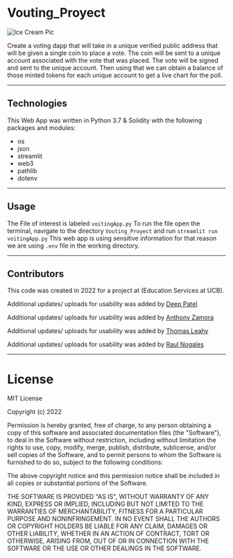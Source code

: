 # Vouting_Proyect

![Ice Cream Pic](https://github.com/rulo96z/Vouting_Proyect/blob/master/image/download.jpg?raw=True)

Create a voting dapp that will take in a unique verified public address that will be given a single coin to place a vote. The coin will be sent to a unique account associated with the vote that was placed. The vote will be signed and sent to the unique account. Then using that we can obtain a balance of those minted tokens for each unique account to get a live chart for the poll.

---
## Technologies

This Web App was written in Python 3.7 & Solidity with the following packages and modules:

- os
- json
- streamlit
- web3
- pathlib
- dotenv
---
## Usage

The File of interest is labeled ``` voitingApp.py ```
To run the file open the terminal, navigate to the directory ```Vouting_Proyect``` and run ``` streamlit run voitingApp.py ```
This web app is using sensitive information for that reason we are using ``` .env ``` file in the working directory.

---
## Contributors

This code was created in 2022 for a project at (Education Services at UCB). 

Additional updates/ uploads for usability was added by [Deep Patel](mailto:deep4patel9@gmail.com)

Additional updates/ uploads for usability was added by [Anthony Zamora](mailto:freshfarm99@gmail.com)

Additional updates/ uploads for usability was added by [Thomas Leahy](mailto:thomasleahy6@gmail.com)

Additional updates/ uploads for usability was added by [Raul Nogales](mailto:rulo.nogales@nogalesinvestments.com)

---
# License
MIT License

Copyright (c) 2022 

Permission is hereby granted, free of charge, to any person obtaining a copy
of this software and associated documentation files (the "Software"), to deal
in the Software without restriction, including without limitation the rights
to use, copy, modify, merge, publish, distribute, sublicense, and/or sell
copies of the Software, and to permit persons to whom the Software is
furnished to do so, subject to the following conditions:

The above copyright notice and this permission notice shall be included in all
copies or substantial portions of the Software.

THE SOFTWARE IS PROVIDED "AS IS", WITHOUT WARRANTY OF ANY KIND, EXPRESS OR
IMPLIED, INCLUDING BUT NOT LIMITED TO THE WARRANTIES OF MERCHANTABILITY,
FITNESS FOR A PARTICULAR PURPOSE AND NONINFRINGEMENT. IN NO EVENT SHALL THE
AUTHORS OR COPYRIGHT HOLDERS BE LIABLE FOR ANY CLAIM, DAMAGES OR OTHER
LIABILITY, WHETHER IN AN ACTION OF CONTRACT, TORT OR OTHERWISE, ARISING FROM,
OUT OF OR IN CONNECTION WITH THE SOFTWARE OR THE USE OR OTHER DEALINGS IN THE
SOFTWARE.
